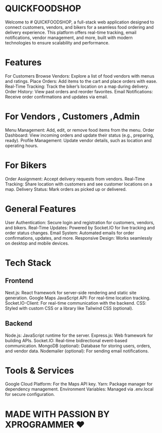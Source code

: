 # QUICKFOODSHOP

Welcome to # QUICKFOODSHOP, a full-stack web application designed to connect customers, vendors, and bikers for a seamless food ordering and delivery experience. This platform offers real-time tracking, email notifications, vendor management, and more, built with modern technologies to ensure scalability and performance.

# Features
For Customers
Browse Vendors: Explore a list of food vendors with menus and ratings.
Place Orders: Add items to the cart and place orders with ease.
Real-Time Tracking: Track the biker’s location on a map during delivery.
Order History: View past orders and reorder favorites.
Email Notifications: Receive order confirmations and updates via email.

# For Vendors , Customers ,Admin 
Menu Management: Add, edit, or remove food items from the menu.
Order Dashboard: View incoming orders and update their status (e.g., preparing, ready).
Profile Management: Update vendor details, such as location and operating hours.


# For Bikers
Order Assignment: Accept delivery requests from vendors.
Real-Time Tracking: Share location with customers and see customer locations on a map.
Delivery Status: Mark orders as picked up or delivered.


# General Features
User Authentication: Secure login and registration for customers, vendors, and bikers.
Real-Time Updates: Powered by Socket.IO for live tracking and order status changes.
Email System: Automated emails for order confirmations, updates, and more.
Responsive Design: Works seamlessly on desktop and mobile devices.


# Tech Stack
## Frontend
Next.js: React framework for server-side rendering and static site generation.
Google Maps JavaScript API: For real-time location tracking.
Socket.IO-Client: For real-time communication with the backend.
CSS: Styled with custom CSS or a library like Tailwind CSS (optional).

## Backend
Node.js: JavaScript runtime for the server.
Express.js: Web framework for building APIs.
Socket.IO: Real-time bidirectional event-based communication.
MongoDB (optional): Database for storing users, orders, and vendor data.
Nodemailer (optional): For sending email notifications.

# Tools & Services
Google Cloud Platform: For the Maps API key.
Yarn: Package manager for dependency management.
Environment Variables: Managed via .env.local for secure configuration.

# MADE WITH PASSION BY XPROGRAMMER ❤️
